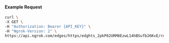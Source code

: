 <!-- Code generated for API Clients. DO NOT EDIT. -->

#### Example Request

```bash
curl \
-X GET \
-H "Authorization: Bearer {API_KEY}" \
-H "Ngrok-Version: 2" \
https://api.ngrok.com/edges/https/edghts_2pkP62URM6EzwL14hBSufb26KvE/routes/edghtsrt_2pkP5wzyyOK9jS9zpivPxozaevM/compression
```

